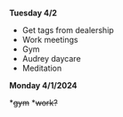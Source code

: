 **Tuesday 4/2**

* Get tags from dealership
* Work meetings
* Gym
* Audrey daycare
* Meditation 


**Monday 4/1/2024**

*~~gym~~
*~~work?~~